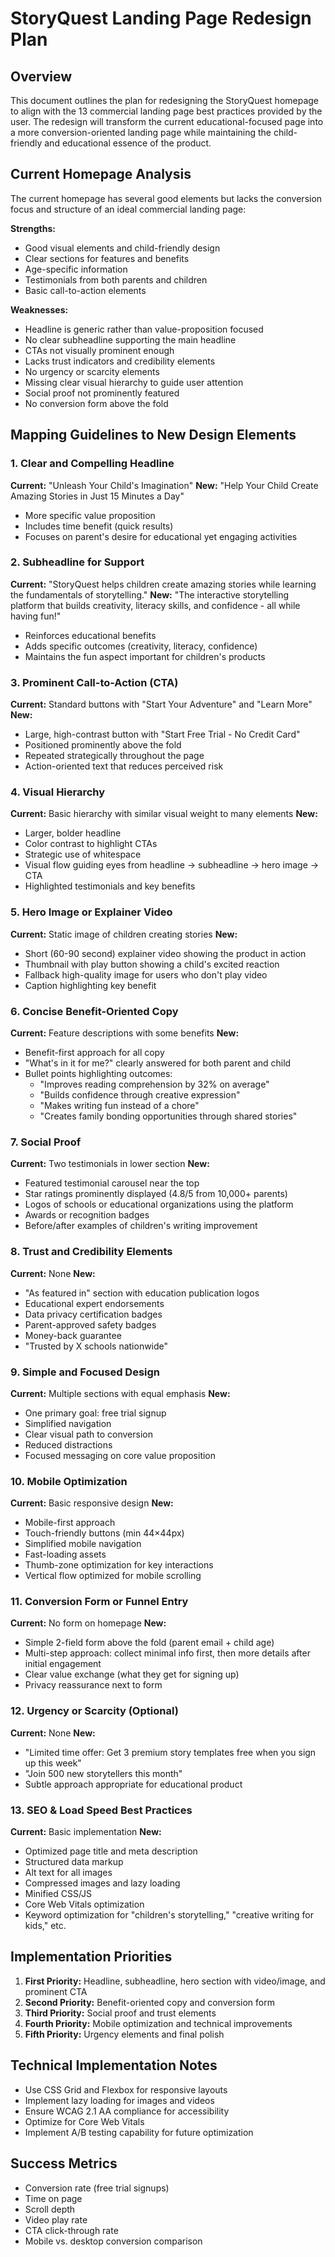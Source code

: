 # StoryQuest Landing Page Redesign Plan

## Overview
This document outlines the plan for redesigning the StoryQuest homepage to align with the 13 commercial landing page best practices provided by the user. The redesign will transform the current educational-focused page into a more conversion-oriented landing page while maintaining the child-friendly and educational essence of the product.

## Current Homepage Analysis
The current homepage has several good elements but lacks the conversion focus and structure of an ideal commercial landing page:

**Strengths:**
- Good visual elements and child-friendly design
- Clear sections for features and benefits
- Age-specific information
- Testimonials from both parents and children
- Basic call-to-action elements

**Weaknesses:**
- Headline is generic rather than value-proposition focused
- No clear subheadline supporting the main headline
- CTAs not visually prominent enough
- Lacks trust indicators and credibility elements
- No urgency or scarcity elements
- Missing clear visual hierarchy to guide user attention
- Social proof not prominently featured
- No conversion form above the fold

## Mapping Guidelines to New Design Elements

### 1. Clear and Compelling Headline
**Current:** "Unleash Your Child's Imagination"
**New:** "Help Your Child Create Amazing Stories in Just 15 Minutes a Day"
- More specific value proposition
- Includes time benefit (quick results)
- Focuses on parent's desire for educational yet engaging activities

### 2. Subheadline for Support
**Current:** "StoryQuest helps children create amazing stories while learning the fundamentals of storytelling."
**New:** "The interactive storytelling platform that builds creativity, literacy skills, and confidence - all while having fun!"
- Reinforces educational benefits
- Adds specific outcomes (creativity, literacy, confidence)
- Maintains the fun aspect important for children's products

### 3. Prominent Call-to-Action (CTA)
**Current:** Standard buttons with "Start Your Adventure" and "Learn More"
**New:** 
- Large, high-contrast button with "Start Free Trial - No Credit Card"
- Positioned prominently above the fold
- Repeated strategically throughout the page
- Action-oriented text that reduces perceived risk

### 4. Visual Hierarchy
**Current:** Basic hierarchy with similar visual weight to many elements
**New:**
- Larger, bolder headline
- Color contrast to highlight CTAs
- Strategic use of whitespace
- Visual flow guiding eyes from headline → subheadline → hero image → CTA
- Highlighted testimonials and key benefits

### 5. Hero Image or Explainer Video
**Current:** Static image of children creating stories
**New:**
- Short (60-90 second) explainer video showing the product in action
- Thumbnail with play button showing a child's excited reaction
- Fallback high-quality image for users who don't play video
- Caption highlighting key benefit

### 6. Concise Benefit-Oriented Copy
**Current:** Feature descriptions with some benefits
**New:**
- Benefit-first approach for all copy
- "What's in it for me?" clearly answered for both parent and child
- Bullet points highlighting outcomes:
  * "Improves reading comprehension by 32% on average"
  * "Builds confidence through creative expression"
  * "Makes writing fun instead of a chore"
  * "Creates family bonding opportunities through shared stories"

### 7. Social Proof
**Current:** Two testimonials in lower section
**New:**
- Featured testimonial carousel near the top
- Star ratings prominently displayed (4.8/5 from 10,000+ parents)
- Logos of schools or educational organizations using the platform
- Awards or recognition badges
- Before/after examples of children's writing improvement

### 8. Trust and Credibility Elements
**Current:** None
**New:**
- "As featured in" section with education publication logos
- Educational expert endorsements
- Data privacy certification badges
- Parent-approved safety badges
- Money-back guarantee
- "Trusted by X schools nationwide"

### 9. Simple and Focused Design
**Current:** Multiple sections with equal emphasis
**New:**
- One primary goal: free trial signup
- Simplified navigation
- Clear visual path to conversion
- Reduced distractions
- Focused messaging on core value proposition

### 10. Mobile Optimization
**Current:** Basic responsive design
**New:**
- Mobile-first approach
- Touch-friendly buttons (min 44×44px)
- Simplified mobile navigation
- Fast-loading assets
- Thumb-zone optimization for key interactions
- Vertical flow optimized for mobile scrolling

### 11. Conversion Form or Funnel Entry
**Current:** No form on homepage
**New:**
- Simple 2-field form above the fold (parent email + child age)
- Multi-step approach: collect minimal info first, then more details after initial engagement
- Clear value exchange (what they get for signing up)
- Privacy reassurance next to form

### 12. Urgency or Scarcity (Optional)
**Current:** None
**New:**
- "Limited time offer: Get 3 premium story templates free when you sign up this week"
- "Join 500 new storytellers this month"
- Subtle approach appropriate for educational product

### 13. SEO & Load Speed Best Practices
**Current:** Basic implementation
**New:**
- Optimized page title and meta description
- Structured data markup
- Alt text for all images
- Compressed images and lazy loading
- Minified CSS/JS
- Core Web Vitals optimization
- Keyword optimization for "children's storytelling," "creative writing for kids," etc.

## Implementation Priorities

1. **First Priority:** Headline, subheadline, hero section with video/image, and prominent CTA
2. **Second Priority:** Benefit-oriented copy and conversion form
3. **Third Priority:** Social proof and trust elements
4. **Fourth Priority:** Mobile optimization and technical improvements
5. **Fifth Priority:** Urgency elements and final polish

## Technical Implementation Notes

- Use CSS Grid and Flexbox for responsive layouts
- Implement lazy loading for images and videos
- Ensure WCAG 2.1 AA compliance for accessibility
- Optimize for Core Web Vitals
- Implement A/B testing capability for future optimization

## Success Metrics

- Conversion rate (free trial signups)
- Time on page
- Scroll depth
- Video play rate
- CTA click-through rate
- Mobile vs. desktop conversion comparison
